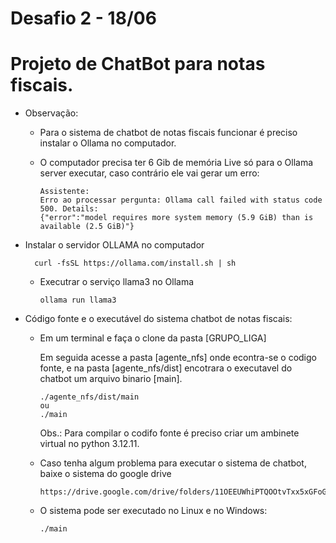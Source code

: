 # Desafio 2 - 18/06

# Projeto de ChatBot para notas fiscais.

* Observação:

  - Para o sistema de chatbot de notas fiscais funcionar é preciso instalar o Ollama no computador.
  
  - O computador precisa ter 6 Gib de memória Live só para o Ollama server executar,
    caso contrário ele vai gerar um erro:
    
		Assistente:			
		Erro ao processar pergunta: Ollama call failed with status code 500. Details: 
		{"error":"model requires more system memory (5.9 GiB) than is available (2.5 GiB)"}


* Instalar o servidor OLLAMA no computador
	
		curl -fsSL https://ollama.com/install.sh | sh

  - Executrar o serviço llama3 no Ollama
	
		ollama run llama3


* Código fonte e o executável do sistema chatbot de notas fiscais: 

  - Em um terminal e faça o clone da pasta [GRUPO_LIGA]
  	
  	Em seguida acesse a pasta [agente_nfs] onde econtra-se o codigo fonte, 
    e na pasta [agente_nfs/dist] encotrara o executavel do chatbot um arquivo binario [main].

		./agente_nfs/dist/main
		ou 
		./main
  	
    Obs.: Para compilar o codifo fonte é preciso criar um ambinete virtual no python 3.12.11.

  - Caso tenha algum problema para executar o sistema de chatbot, baixe o sistema do google drive 
	
		https://drive.google.com/drive/folders/11OEEUWhiPTQOOtvTxx5xGFoG68qJkH98

  - O sistema pode ser executado no Linux e no Windows: 
	
		./main
		

